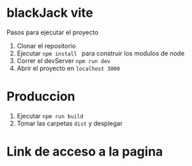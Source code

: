 # blackJack vite

Pasos para ejecutar el proyecto

1. Clonar el repositorio
2. Ejecutar `npm install ` para construir los modulos de node
3. Correr el devServer `npm run dev`
4. Abrir el proyecto en `localhost 3000`

# Produccion

1. Ejecutar `npm run build`
2. Tomar las carpetas `dist` y desplegar

# Link de acceso a la pagina
